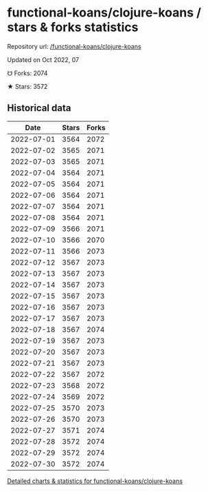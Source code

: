 # functional-koans/clojure-koans / stars & forks statistics

Repository url: [/functional-koans/clojure-koans](https://github.com/functional-koans/clojure-koans)

Updated on Oct 2022, 07

☋ Forks: 2074

★ Stars: 3572

## Historical data
| Date | Stars | Forks |
|------|-------|-------|
| 2022-07-01 | 3564 | 2072 | 
| 2022-07-02 | 3565 | 2071 | 
| 2022-07-03 | 3565 | 2071 | 
| 2022-07-04 | 3564 | 2071 | 
| 2022-07-05 | 3564 | 2071 | 
| 2022-07-06 | 3564 | 2071 | 
| 2022-07-07 | 3564 | 2071 | 
| 2022-07-08 | 3564 | 2071 | 
| 2022-07-09 | 3566 | 2071 | 
| 2022-07-10 | 3566 | 2070 | 
| 2022-07-11 | 3566 | 2073 | 
| 2022-07-12 | 3567 | 2073 | 
| 2022-07-13 | 3567 | 2073 | 
| 2022-07-14 | 3567 | 2073 | 
| 2022-07-15 | 3567 | 2073 | 
| 2022-07-16 | 3567 | 2073 | 
| 2022-07-17 | 3567 | 2073 | 
| 2022-07-18 | 3567 | 2074 | 
| 2022-07-19 | 3567 | 2073 | 
| 2022-07-20 | 3567 | 2073 | 
| 2022-07-21 | 3567 | 2073 | 
| 2022-07-22 | 3567 | 2072 | 
| 2022-07-23 | 3568 | 2072 | 
| 2022-07-24 | 3569 | 2072 | 
| 2022-07-25 | 3570 | 2073 | 
| 2022-07-26 | 3570 | 2073 | 
| 2022-07-27 | 3571 | 2074 | 
| 2022-07-28 | 3572 | 2074 | 
| 2022-07-29 | 3572 | 2074 | 
| 2022-07-30 | 3572 | 2074 | 


[Detailed charts & statistics for functional-koans/clojure-koans](https://reviewgithub.com/rep/functional-koans/clojure-koans)
